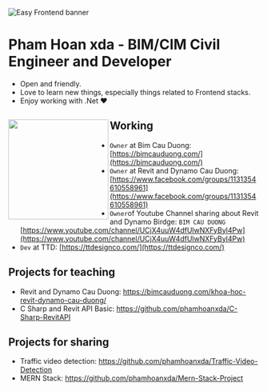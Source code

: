 ![Easy Frontend banner](https://res.cloudinary.com/i-h-c-x-y-d-ng/image/upload/v1612518814/CV%20Image/Fanpage_tqde7c.jpg)

# Pham Hoan xda - BIM/CIM Civil Engineer and Developer

- Open and friendly.
- Love to learn new things, especially things related to Frontend stacks.
- Enjoy working with .Net ❤

## Working <a href="https://github.com/phamhoanxda"><img align="left" width="auto" height="200" src="https://res.cloudinary.com/i-h-c-x-y-d-ng/image/upload/v1612518815/CV%20Image/Avata_fcpkwx.png"></a>

  - `Owner` at Bim Cau Duong: [https://bimcauduong.com/](https://bimcauduong.com/)
  - `Owner` at Revit and Dynamo Cau Duong: [https://www.facebook.com/groups/1131354610558961](https://www.facebook.com/groups/1131354610558961)
  - `Owner`of Youtube Channel sharing about Revit and Dynamo Birdge: `BIM CAU DUONG` [https://www.youtube.com/channel/UCjX4uuW4dfUlwNXFyByl4Pw](https://www.youtube.com/channel/UCjX4uuW4dfUlwNXFyByl4Pw)
  - `Dev` at TTD: [https://ttdesignco.com/](https://ttdesignco.com/)

## Projects for teaching
- Revit and Dynamo Cau Duong: https://bimcauduong.com/khoa-hoc-revit-dynamo-cau-duong/
- C Sharp and Revit API Basic: https://github.com/phamhoanxda/C-Sharp-RevitAPI

## Projects for sharing
- Traffic video detection: https://github.com/phamhoanxda/Traffic-Video-Detection
- MERN Stack: https://github.com/phamhoanxda/Mern-Stack-Project
